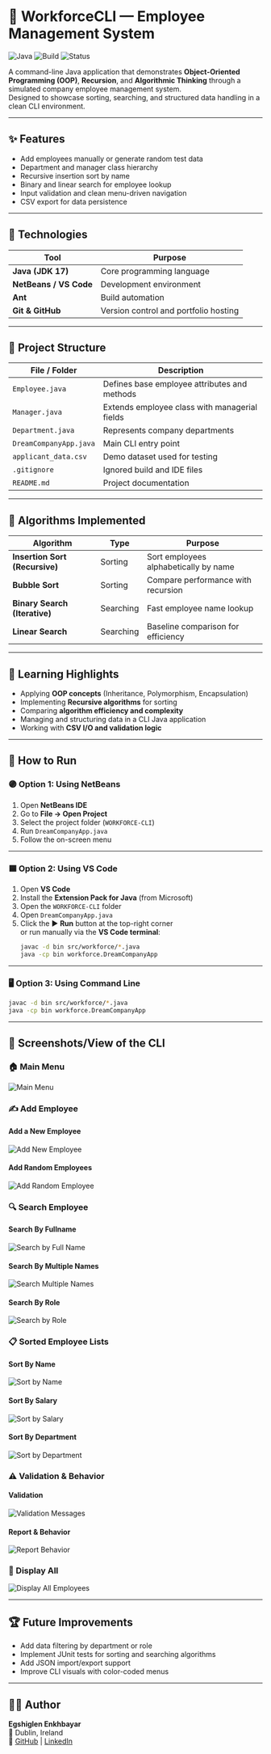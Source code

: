 # 🧠 WorkforceCLI — Employee Management System
![Java](https://img.shields.io/badge/Java-17-blue)
![Build](https://img.shields.io/badge/Build-NetBeans-green)
![Status](https://img.shields.io/badge/Status-Complete-brightgreen)

A command-line Java application that demonstrates **Object-Oriented Programming (OOP)**, **Recursion**, and **Algorithmic Thinking** through a simulated company employee management system.  
Designed to showcase sorting, searching, and structured data handling in a clean CLI environment.

---

## ✨ Features
- Add employees manually or generate random test data  
- Department and manager class hierarchy  
- Recursive insertion sort by name  
- Binary and linear search for employee lookup  
- Input validation and clean menu-driven navigation  
- CSV export for data persistence  

---

## 🧩 Technologies
| Tool | Purpose |
|------|----------|
| **Java (JDK 17)** | Core programming language |
| **NetBeans / VS Code** | Development environment |
| **Ant** | Build automation |
| **Git & GitHub** | Version control and portfolio hosting |

---

## 📁 Project Structure
| File / Folder | Description |
|----------------|--------------|
| `Employee.java` | Defines base employee attributes and methods |
| `Manager.java` | Extends employee class with managerial fields |
| `Department.java` | Represents company departments |
| `DreamCompanyApp.java` | Main CLI entry point |
| `applicant_data.csv` | Demo dataset used for testing |
| `.gitignore` | Ignored build and IDE files |
| `README.md` | Project documentation |

---

## 🧮 Algorithms Implemented
| Algorithm | Type | Purpose |
|------------|------|----------|
| **Insertion Sort (Recursive)** | Sorting | Sort employees alphabetically by name |
| **Bubble Sort** | Sorting | Compare performance with recursion |
| **Binary Search (Iterative)** | Searching | Fast employee name lookup |
| **Linear Search** | Searching | Baseline comparison for efficiency |

---

## 🧠 Learning Highlights
- Applying **OOP concepts** (Inheritance, Polymorphism, Encapsulation)  
- Implementing **Recursive algorithms** for sorting  
- Comparing **algorithm efficiency and complexity**  
- Managing and structuring data in a CLI Java application  
- Working with **CSV I/O and validation logic**  

---

## 🧪 How to Run

### 🟣 Option 1: Using NetBeans
1. Open **NetBeans IDE**  
2. Go to **File → Open Project**  
3. Select the project folder (`WORKFORCE-CLI`)  
4. Run `DreamCompanyApp.java`  
5. Follow the on-screen menu  

---

### 🟦 Option 2: Using VS Code
1. Open **VS Code**  
2. Install the **Extension Pack for Java** (from Microsoft)  
3. Open the `WORKFORCE-CLI` folder  
4. Open `DreamCompanyApp.java`  
5. Click the ▶️ **Run** button at the top-right corner  
   or run manually via the **VS Code terminal**:
   ```bash
   javac -d bin src/workforce/*.java
   java -cp bin workforce.DreamCompanyApp

---

### 🖥️ Option 3: Using Command Line
```bash
javac -d bin src/workforce/*.java
java -cp bin workforce.DreamCompanyApp
```

---

## 📸 Screenshots/View of the CLI

### 🏠 Main Menu
![Main Menu](docs/screenshot-menu.png)

### ✍️ Add Employee
#### Add a New Employee
![Add New Employee](docs/screenshot-add-new-employee.png)
#### Add Random Employees
![Add Random Employee](docs/screenshot-add-random-employee.png)

### 🔍 Search Employee
#### Search By Fullname
![Search by Full Name](docs/screenshot-searchbyfullname.png)
#### Search By Multiple Names
![Search Multiple Names](docs/screenshot-searchbymultiplenames.png)
#### Search By Role
![Search by Role](docs/screenshot-searchbyrole.png)

### 📋 Sorted Employee Lists
#### Sort By Name
![Sort by Name](docs/screenshot-sortbyname.png)
#### Sort By Salary
![Sort by Salary](docs/screenshot-sortbysalary.png)
#### Sort By Department
![Sort by Department](docs/screenshot-sortbydepartment.png)

### ⚠️ Validation & Behavior
#### Validation
![Validation Messages](docs/screenshot-validations.png)
#### Report & Behavior
![Report Behavior](docs/screenshot-report-behavior.png)

### 🧾 Display All
![Display All Employees](docs/screenshot-display.png)


---

## 🏆 Future Improvements

- Add data filtering by department or role
- Implement JUnit tests for sorting and searching algorithms
- Add JSON import/export support
- Improve CLI visuals with color-coded menus

---

## 👩‍💻 Author
**Egshiglen Enkhbayar**  
📍 Dublin, Ireland  
🔗 [GitHub](https://github.com/egshiglen-henny) | [LinkedIn](https://linkedin.com/in/egshiglen)
